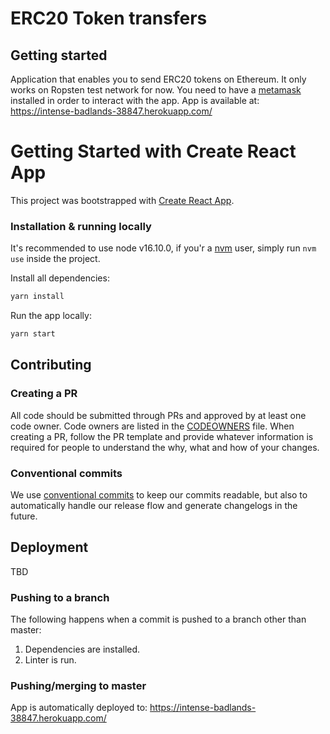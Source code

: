 # ERC20 Token transfers

## Getting started

Application that enables you to send ERC20 tokens on Ethereum. It only works on Ropsten test network for now.
You need to have a [metamask](https://metamask.io/) installed in order to interact with the app.
App is available at: https://intense-badlands-38847.herokuapp.com/

# Getting Started with Create React App

This project was bootstrapped with [Create React App](https://github.com/facebook/create-react-app).

### Installation & running locally

It's recommended to use node v16.10.0, if you'r a [nvm](https://github.com/nvm-sh/nvm) user, simply run `nvm use` inside the project.

Install all dependencies:

```sh
yarn install
```

Run the app locally:

```sh
yarn start
```

## Contributing

### Creating a PR

All code should be submitted through PRs and approved by at least one code owner. Code owners are
listed in the [CODEOWNERS](.github/CODEOWNERS) file. When creating a PR, follow the PR template and
provide whatever information is required for people to understand the why, what and how of your
changes.

### Conventional commits

We use [conventional commits](https://www.conventionalcommits.org) to keep our commits readable, but
also to automatically handle our release flow and generate changelogs in the future.

## Deployment

TBD

### Pushing to a branch

The following happens when a commit is pushed to a branch other than master:

1.  Dependencies are installed.
1.  Linter is run.

### Pushing/merging to master

App is automatically deployed to: https://intense-badlands-38847.herokuapp.com/

